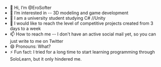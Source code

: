 - 👋 Hi, I’m @EroSofter
- 👀 I’m interested in -- 3D modeling and game development
- 🌱 I am a university student studying C#  //Unity
- 💞️ I would like to reach the level of competitive projects created from 3 days to a week
- 📫 How to reach me -- I don't have an active social mail yet, so you can just write to me on Twitter
- 😄 Pronouns: What?
- ⚡ Fun fact: I tried for a long time to start learning programming through SoloLearn, but it only hindered me.

<!---
EroSofter/EroSofter is a ✨ special ✨ repository because its `README.md` (this file) appears on your GitHub profile.
You can click the Preview link to take a look at your changes.
--->
